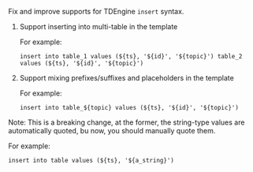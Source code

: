 Fix and improve supports for TDEngine `insert` syntax.

1. Support inserting into multi-table in the template

   For example:

   `insert into table_1 values (${ts}, '${id}', '${topic}')
   table_2 values (${ts}, '${id}', '${topic}')`

2. Support mixing prefixes/suffixes and placeholders in the template

   For example:

   `insert into table_${topic} values (${ts}, '${id}', '${topic}')`

Note: This is a breaking change, at the former, the string-type values are automatically quoted, bu now, you should manually quote them.

For example:

`insert into table values (${ts}, '${a_string}')`
